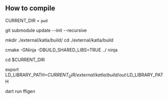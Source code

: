 ## How to compile

CURRENT_DIR = `pwd`

git submodule update --init --recursive

mkdir ./external/katla/build/
cd ./external/katla/build 

cmake -GNinja -DBUILD_SHARED_LIBS=TRUE ../
ninja

cd $CURRENT_DIR

export LD_LIBRARY_PATH=$CURRENT_DIR/external/katla/build/out:$LD_LIBRARY_PATH

dart run ffigen
